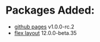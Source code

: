 # Packages Added:
- [github pages](https://www.npmjs.com/package/angular-cli-ghpages) v1.0.0-rc.2
- [flex layout](https://github.com/angular/flex-layout) 12.0.0-beta.35
